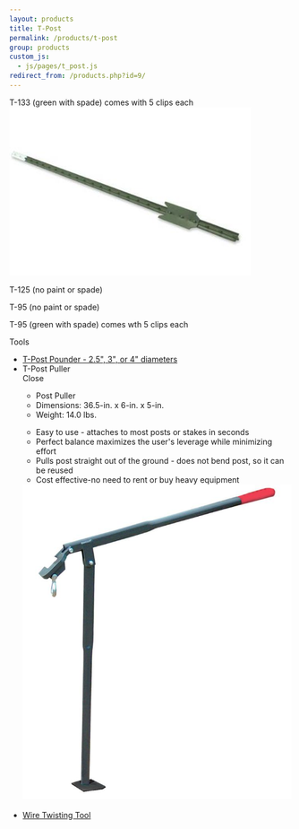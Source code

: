 ```yaml
---
layout: products
title: T-Post
permalink: /products/t-post
group: products
custom_js:
  - js/pages/t_post.js
redirect_from: /products.php?id=9/
---
```


<p>
    T-133 (green with spade) comes with 5 clips each
    <br />
    <a href='/images/studded-t-post.jpg' rel='lightbox'>
        <img src='/images/studded-t-post.jpg'
            alt='studded t post'
            class='h200' />
    </a>
</p>

<p>T-125 (no paint or spade)</p>

<p>T-95 (no paint or spade)</p>

<p>T-95 (green with spade) comes wth 5 clips each</p>

<p>Tools</p>
<ul class='products'>
    <li>
        <a href='/images/stake_pounder.jpg' rel='lightbox'>
            T-Post Pounder - 2.5", 3", or 4" diameters
        </a>
    </li>
    <li>
        <span class='clickable' id='show-tpost-puller'>
            T-Post Puller
        </span>
        <div class='onclick-box' id='tpost-puller'>
            <div class='close clickable'>Close</div>
            <div>
                <div class='float-left small'>
                        <ul>
                            <li class='bold'>Post Puller</li>
                            <li>
                                Dimensions: 36.5-in. x 6-in. x
                                5-in.
                            </li>
                            <li>Weight: 14.0 lbs.</li>
                        </ul>
                        <ul class='products'>
                            <li>
                                Easy to use - attaches to most
                                posts or stakes in seconds
                            </li>
                            <li>
                                Perfect balance maximizes the
                                user's leverage while minimizing
                                effort
                            </li>
                            <li>
                                Pulls post straight out of the
                                ground - does not bend post, so it
                                can be reused
                            </li>
                            <li>
                                Cost effective-no need to rent or
                                buy heavy equipment
                            </li>
                        </ul>
                    </div>
                </div>
                <div class='click-box-thumb'>
                    <a href='/images/post-puller.jpg'
                            rel='lightbox'>
                        <img src='/images/post-puller.jpg'
                                alt='Post Puller'
                                class='w200' />
                    </a>
                </div>
                <br class='clear' />
        </div>
    </li>
    <li>
        <a href='/images/wire-twisting-tool.jpeg'
                rel='lightbox'>
            Wire Twisting Tool
        </a>
    </li>
</ul>